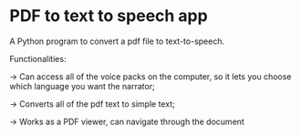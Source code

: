 # PDF to text to speech app

A Python program to convert a pdf file to text-to-speech.

Functionalities:

-> Can access all of the voice packs on the computer, so it lets you choose which language you want the narrator; 

-> Converts all of the pdf text to simple text;

-> Works as a PDF viewer, can navigate through the document

